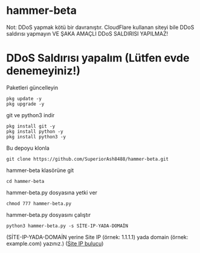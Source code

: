 # hammer-beta
Not: DDoS yapmak kötü bir davranıştır. CloudFlare kullanan siteyi bile DDoS saldırısı yapmayın VE ŞAKA AMAÇLI DDoS SALDIRISI YAPILMAZ!
# DDoS Saldırısı yapalım (Lütfen evde denemeyiniz!)
Paketleri güncelleyin

    pkg update -y
    pkg upgrade -y
git ve python3 indir

    pkg install git -y
    pkg install python -y
    pkg install python3 -y
Bu depoyu klonla

    git clone https://github.com/SuperiorAsh8488/hammer-beta.git
hammer-beta klasörüne git

    cd hammer-beta
hammer-beta.py dosyasına yetki ver

    chmod 777 hammer-beta.py
hammer-beta.py dosyasını çalıştır

    python3 hammer-beta.py -s SİTE-IP-YADA-DOMAİN
(SİTE-IP-YADA-DOMAİN yerine Site IP (örnek: 1.1.1.1) yada domain (örnek: example.com) yazınız.)
([Site IP bulucu](https://ipvoid.com/find-website-ip/))
